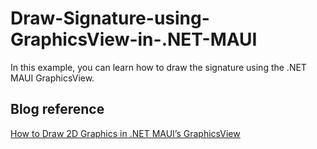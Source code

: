 # Draw-Signature-using-GraphicsView-in-.NET-MAUI
In this example, you can learn how to draw the signature using the .NET MAUI GraphicsView. 

## Blog reference
[How to Draw 2D Graphics in .NET MAUI’s GraphicsView](https://www.syncfusion.com/blogs/post/draw-2d-graphics-in-dotnet-maui-graphicsview.aspx)
